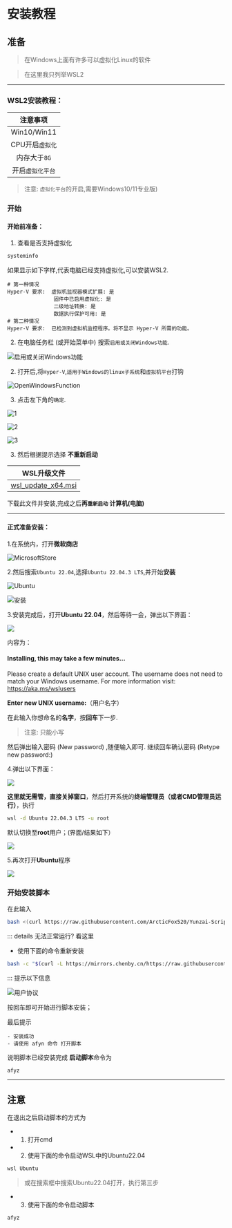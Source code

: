 # 安装教程
## 准备

> 在Windows上面有许多可以虚拟化Linux的软件

>在这里我只列举WSL2

---

### WSL2安装教程：

| 注意事项 |
| :------: |
| Win10/Win11 |
| CPU开启`虚拟化` |
| 内存大于`8G` |
| 开启`虚拟化平台` |
> 注意: `虚拟化平台`的开启,需要Windows10/11专业版)

### 开始
#### 开始前准备：

1. 查看是否支持虚拟化
```powershell
systeminfo
```
如果显示如下字样,代表电脑已经支持虚拟化,可以安装WSL2.
```
# 第一种情况
Hyper-V 要求:  虚拟机监视器模式扩展: 是
               固件中已启用虚拟化: 是
               二级地址转换: 是
               数据执行保护可用: 是
# 第二种情况
Hyper-V 要求:  已检测到虚拟机监控程序。将不显示 Hyper-V 所需的功能。
```

2. 在电脑任务栏 (或开始菜单中) 搜索`启用或关闭Windows功能`.

![启用或关闭Windows功能](WindowsFunction.png)

2. 打开后,将`Hyper-V`,`适用于Windows的linux子系统`和`虚拟机平台`打钩

![OpenWindowsFunction](OpenWindowsFunction.png)

3. 点击左下角的`确定`.

![1](1.png)

![2](2.png)

![3](3.png)

3. 然后根据提示选择 **不重新启动**

| WSL升级文件 |
| :------: |
| [wsl_update_x64.msi](https://wslstorestorage.blob.core.windows.net/wslblob/wsl_update_x64.msi)|

下载此文件并安装,完成之后**再`重新启动` 计算机(电脑)**

---

#### 正式准备安装：
1.在系统内，打开**微软商店**

![MicrosoftStore](MicrosoftStore.png)

2.然后搜索`Ubuntu 22.04`,选择`Ubuntu 22.04.3 LTS`,并开始**安装**

![Ubuntu](ubuntu.png)

![安装](installUbuntu.png)

3.安装完成后，打开**Ubuntu 22.04**，然后等待一会，弹出以下界面：

![](name.png)

内容为：
#### Installing, this may take a few minutes...
Please create a default UNIX user account. The username does not need to match your Windows username.
For more information visit: https://aka.ms/wslusers

**Enter new UNIX username:**（用户名字）

在此输入你想命名的**名字**，按**回车**下一步.
> 注意: 只能小写

然后弹出输入密码 (New password) ,随便输入即可.
继续回车确认密码 (Retype new password:)

4.弹出以下界面：

![](HOME.png)

**这里就无需管，直接关掉窗口**，然后打开系统的**终端管理员（或者CMD管理员运行）**，执行
```bash
wsl -d Ubuntu 22.04.3 LTS -u root
```
默认切换至**root**用户；(界面/结果如下）

![](root.png)

5.再次打开**Ubuntu**程序

![](RootHOME.png)

### 开始安装脚本
在此输入
```bash
bash <(curl https://raw.githubusercontent.com/ArcticFox520/Yunzai-Script/main/start)
```
::: details 无法正常运行? 看这里
- 使用下面的命令重新安装
```bash
bash -c "$(curl -L https://mirrors.chenby.cn/https://raw.githubusercontent.com/ArcticFox520/Yunzai-Script/main/start)"
```
:::
提示以下信息

![用户协议](af.png)

按回车即可开始进行脚本安装；

最后提示
```
- 安装成功
- 请使用 afyn 命令 打开脚本
```
说明脚本已经安装完成
**启动脚本**命令为
```
afyz
```
---
## 注意
在退出之后启动脚本的方式为
- 1. 打开cmd
- 2. 使用下面的命令启动WSL中的Ubuntu22.04
```powershell
wsl Ubuntu
```

>或在搜索框中搜索Ubuntu22.04打开，执行第三步

- 3. 使用下面的命令启动脚本
```bash
afyz
```
